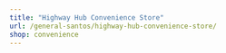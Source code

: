 ```yaml
---
title: "Highway Hub Convenience Store"
url: /general-santos/highway-hub-convenience-store/
shop: convenience
---
```

